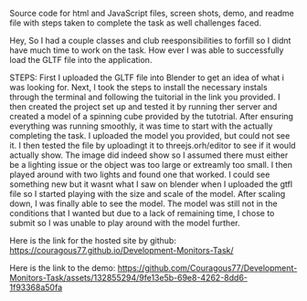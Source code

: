 Source code for html and JavaScript files, screen shots, demo, 
and readme file with steps taken to complete the task as well challenges faced.

Hey,
So I had a couple classes and club reesponsibilities to forfill so I didnt have much time to work on the task.
How ever I was able to successfully load the GLTF file into the application.

STEPS: First I uploaded the GLTF file into Blender to get an idea of what i was looking for. 
Next, I took the steps to install the necessary instals through the terminal and following the tuitorial in the link you provided. 
I then created the project set up and tested it by running ther server and created a model of a spinning cube provided by the tutotrial. 
After ensuring everything was running smoothly, it was time to start with the actually completing the task. 
I uploaded the model you provided, but could not see it. I then tested the file by uploadingt it to threejs.orh/editor to see if it would actually show. 
The image did indeed show so I assumed there must either be a lighting issue or the object was too large or extreamly too small. 
I then played around with two lights and found one that worked. I could see something new but it wasnt what I saw on blender when I uploaded the gtfl file so I started playing with the size and scale of the model. 
After scaling down, I was finally able to see the model. 
The model was still not in the conditions that I wanted but due to a lack of remaining time, I chose to submit so I was unable to play around with the model further.


Here is the link for the hosted site by github: 
https://couragous77.github.io/Development-Monitors-Task/

Here is the link to the demo: 
https://github.com/Couragous77/Development-Monitors-Task/assets/132855294/9fe13e5b-69e8-4262-8dd6-1f93368a50fa

